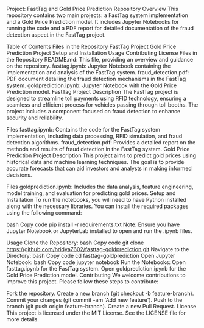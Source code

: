 Project: FastTag and Gold Price Prediction
Repository Overview
This repository contains two main projects: a FastTag system implementation and a Gold Price Prediction model. It includes Jupyter Notebooks for running the code and a PDF report for detailed documentation of the fraud detection aspect in the FastTag project.

Table of Contents
Files in the Repository
FastTag Project
Gold Price Prediction Project
Setup and Installation
Usage
Contributing
License
Files in the Repository
README.md: This file, providing an overview and guidance on the repository.
fasttag.ipynb: Jupyter Notebook containing the implementation and analysis of the FastTag system.
fraud_detection.pdf: PDF document detailing the fraud detection mechanisms in the FastTag system.
goldprediction.ipynb: Jupyter Notebook with the Gold Price Prediction model.
FastTag Project
Description
The FastTag project is designed to streamline toll payments using RFID technology, ensuring a seamless and efficient process for vehicles passing through toll booths. The project includes a component focused on fraud detection to enhance security and reliability.

Files
fasttag.ipynb: Contains the code for the FastTag system implementation, including data processing, RFID simulation, and fraud detection algorithms.
fraud_detection.pdf: Provides a detailed report on the methods and results of fraud detection in the FastTag system.
Gold Price Prediction Project
Description
This project aims to predict gold prices using historical data and machine learning techniques. The goal is to provide accurate forecasts that can aid investors and analysts in making informed decisions.

Files
goldprediction.ipynb: Includes the data analysis, feature engineering, model training, and evaluation for predicting gold prices.
Setup and Installation
To run the notebooks, you will need to have Python installed along with the necessary libraries. You can install the required packages using the following command:

bash
Copy code
pip install -r requirements.txt
Note: Ensure you have Jupyter Notebook or JupyterLab installed to open and run the .ipynb files.

Usage
Clone the Repository:
bash
Copy code
git clone https://github.com/hridya7602/fasttag-goldprediction.git
Navigate to the Directory:
bash
Copy code
cd fasttag-goldprediction
Open Jupyter Notebook:
bash
Copy code
jupyter notebook
Run the Notebooks:
Open fasttag.ipynb for the FastTag system.
Open goldprediction.ipynb for the Gold Price Prediction model.
Contributing
We welcome contributions to improve this project. Please follow these steps to contribute:

Fork the repository.
Create a new branch (git checkout -b feature-branch).
Commit your changes (git commit -am 'Add new feature').
Push to the branch (git push origin feature-branch).
Create a new Pull Request.
License
This project is licensed under the MIT License. See the LICENSE file for more details.
